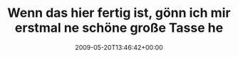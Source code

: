 ---
retweeted: false
source: <a href="http://twitter.com" rel="nofollow">Twitter Web Client</a>
entities:
  hashtags:
  - text: debugging
    indices:
    - '81'
    - '91'
  symbols: []
  user_mentions: []
  urls: []
display_text_range:
- '0'
- '91'
favorite_count: '0'
id_str: '1859228224'
truncated: false
retweet_count: '0'
id: '1859228224'
created_at: Wed May 20 13:46:42 +0000 2009
favorited: false
full_text: 'Wenn das hier fertig ist, gönn ich mir erstmal ne schöne große Tasse heiße
  Luft. #debugging'
lang: de
tags:
- debugging
- pesos/twitter
date: '2009-05-20T13:46:42+00:00'
src: https://twitter.com/bascht/status/1859228224
original_url: https://twitter.com/bascht/status/1859228224
type: twitter_tweet
text: 'Wenn das hier fertig ist, gönn ich mir erstmal ne schöne große Tasse heiße
  Luft. #debugging'
title: Wenn das hier fertig ist, gönn ich mir erstmal ne schöne große Tasse he

---